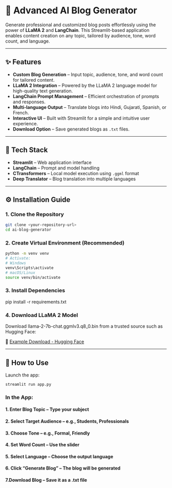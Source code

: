 # 📝 Advanced AI Blog Generator

Generate professional and customized blog posts effortlessly using the power of **LLaMA 2** and **LangChain**. This Streamlit-based application enables content creation on any topic, tailored by audience, tone, word count, and language.

---

## ✨ Features

- **Custom Blog Generation** – Input topic, audience, tone, and word count for tailored content.
- **LLaMA 2 Integration** – Powered by the LLaMA 2 language model for high-quality text generation.
- **LangChain Prompt Management** – Efficient orchestration of prompts and responses.
- **Multi-language Output** – Translate blogs into Hindi, Gujarati, Spanish, or French.
- **Interactive UI** – Built with Streamlit for a simple and intuitive user experience.
- **Download Option** – Save generated blogs as `.txt` files.

---

## 🚀 Tech Stack

- **Streamlit** – Web application interface  
- **LangChain** – Prompt and model handling  
- **CTransformers** – Local model execution using `.ggml` format  
- **Deep Translator** – Blog translation into multiple languages  

---

## ⚙️ Installation Guide

### 1. Clone the Repository

```bash
git clone <your-repository-url>
cd ai-blog-generator
```
### 2. Create Virtual Environment (Recommended)
```bash
python -m venv venv
# Activate:
# Windows
venv\Scripts\activate
# macOS/Linux
source venv/bin/activate
```

### 3. Install Dependencies
pip install -r requirements.txt

### 4. Download LLaMA 2 Model
Download llama-2-7b-chat.ggmlv3.q8_0.bin from a trusted source such as Hugging Face:

🔗 [Example Download - Hugging Face](https://huggingface.co/TheBloke/Llama-2-7B-Chat-GGML/blob/main/llama-2-7b-chat.ggmlv3.q8_0.bin)

---

## 🏃 How to Use
Launch the app:
```
streamlit run app.py
```

### In the App:
#### 1. Enter Blog Topic – Type your subject

#### 2. Select Target Audience – e.g., Students, Professionals

#### 3. Choose Tone – e.g., Formal, Friendly

#### 4. Set Word Count – Use the slider

#### 5. Select Language – Choose the output language

#### 6. Click “Generate Blog” – The blog will be generated

#### 7.Download Blog – Save it as a .txt file
